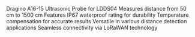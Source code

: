 Dragino A16-15 Ultrasonic Probe for LDDS04
Measures distance from 50 cm to 1500 cm
Features IP67 waterproof rating for durability
Temperature compensation for accurate results
Versatile in various distance detection applications
Seamless connectivity via LoRaWAN technology
